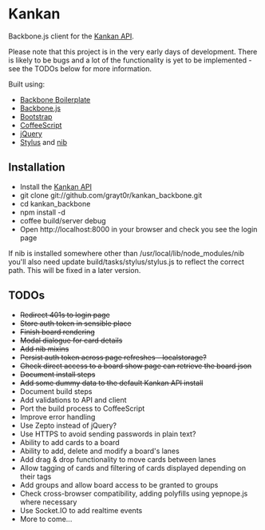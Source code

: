 Kankan
====================

Backbone.js client for the [Kankan API](https://github.com/grayt0r/kankan_api).

Please note that this project is in the very early days of development. There is likely to be bugs and a lot of the functionality is yet to be implemented - see the TODOs below for more information.

Built using:

* [Backbone Boilerplate](https://github.com/tbranyen/backbone-boilerplate)
* [Backbone.js](http://documentcloud.github.com/backbone/)
* [Bootstrap](http://twitter.github.com/bootstrap/)
* [CoffeeScript](http://coffeescript.org/)
* [jQuery](http://jquery.com/)
* [Stylus](http://learnboost.github.com/stylus/) and [nib](http://visionmedia.github.com/nib/)


## Installation

* Install the [Kankan API](https://github.com/grayt0r/kankan_api)
* git clone git://github.com/grayt0r/kankan_backbone.git
* cd kankan_backbone
* npm install -d
* coffee build/server debug
* Open http://localhost:8000 in your browser and check you see the login page

If nib is installed somewhere other than /usr/local/lib/node_modules/nib you'll also need update build/tasks/stylus/stylus.js to reflect the correct path. This will be fixed in a later version.

## TODOs

* ~~Redirect 401s to login page~~
* ~~Store auth token in sensible place~~
* ~~Finish board rendering~~
* ~~Modal dialogue for card details~~
* ~~Add nib mixins~~
* ~~Persist auth token across page refreshes - localstorage?~~
* ~~Check direct access to a board show page can retrieve the board json~~
* ~~Document install steps~~
* ~~Add some dummy data to the default Kankan API install~~
* Document build steps
* Add validations to API and client
* Port the build process to CoffeeScript
* Improve error handling
* Use Zepto instead of jQuery?
* Use HTTPS to avoid sending passwords in plain text?
* Ability to add cards to a board
* Ability to add, delete and modify a board's lanes
* Add drag & drop functionality to move cards between lanes
* Allow tagging of cards and filtering of cards displayed depending on their tags
* Add groups and allow board access to be granted to groups
* Check cross-browser compatibility, adding polyfills using yepnope.js where necessary
* Use Socket.IO to add realtime events
* More to come...